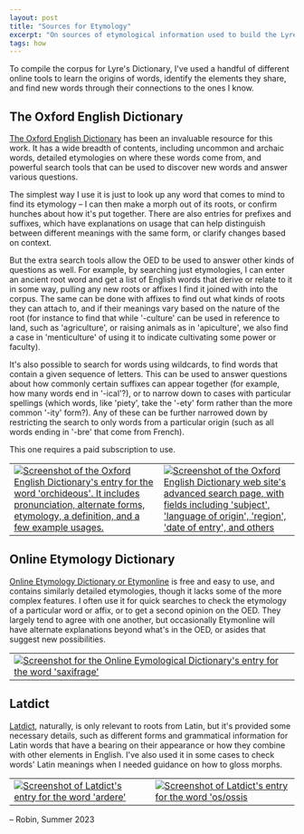 ```yaml
---
layout: post
title: "Sources for Etymology"
excerpt: "On sources of etymological information used to build the Lyre's Dictionary corpus."
tags: how
---
```


To compile the corpus for Lyre's Dictionary, I've used a handful of different online tools to learn the origins of words, identify the elements they share, and find new words through their connections to the ones I know.

## The Oxford English Dictionary

[The Oxford English Dictionary](http://www.oed.com) has been an invaluable resource for this work. It has a wide breadth of contents, including uncommon and archaic words, detailed etymologies on where these words come from, and powerful search tools that can be used to discover new words and answer various questions.

The simplest way I use it is just to look up any word that comes to mind to find its etymology – I can then make a morph out of its roots, or confirm hunches about how it's put together. There are also entries for prefixes and suffixes, which have explanations on usage that can help distinguish between different meanings with the same form, or clarify changes based on context.

But the extra search tools allow the OED to be used to answer other kinds of questions as well. For example, by searching just etymologies, I can enter an ancient root word and get a list of English words that derive or relate to it in some way, pulling any new roots or affixes I find it joined with into the corpus. The same can be done with affixes to find out what kinds of roots they can attach to, and if their meanings vary based on the nature of the root (for instance to find that while '-culture' can be used in reference to land, such as 'agriculture', or raising animals as in 'apiculture', we also find a case in 'menticulture' of using it to indicate cultivating some power or faculty).

It's also possible to search for words using wildcards, to find words that contain a given sequence of letters. This can be used to answer questions about how commonly certain suffixes can appear together (for example, how many words end in '-ical'?), or to narrow down to cases with particular spellings (which words, like 'piety', take the '-ety' form rather than the more common '-ity' form?). Any of these can be further narrowed down by restricting the search to only words from a particular origin (such as all words ending in '-bre' that come from French).

This one requires a paid subscription to use.

<table class="img-table">
    <tr>
        <td>
            <a href="{{ site.baseurl }}/assets/images/posts/2023-6-18-sources-for-etymology/oed_1.png"><img src="{{ site.baseurl }}/assets/images/posts/2023-6-18-sources-for-etymology/oed_1.png" alt="Screenshot of the Oxford English Dictionary's entry for the word 'orchideous'. It includes pronunciation, alternate forms, etymology, a definition, and a few example usages."></a>
        </td>
        <td>
            <a href="{{ site.baseurl }}/assets/images/posts/2023-6-18-sources-for-etymology/oed_2.png"><img src="{{ site.baseurl }}/assets/images/posts/2023-6-18-sources-for-etymology/oed_2.png" alt="Screenshot of the Oxford English Dictionary web site's advanced search page, with fields including 'subject', 'language of origin', 'region', 'date of entry', and others"></a>
        </td>
    </tr>
</table>

## Online Etymology Dictionary

[Online Etymology Dictionary or Etymonline](http://www.etymonline.com) is free and easy to use, and contains similarly detailed etymologies, though it lacks some of the more complex features. I often use it for quick searches to check the etymology of a particular word or affix, or to get a second opinion on the OED. They largely tend to agree with one another, but occasionally Etymonline will have alternate explanations beyond what's in the OED, or asides that suggest new possibilities.

<table class="img-table">
    <tr>
        <td>
            <a href="{{ site.baseurl }}/assets/images/posts/2023-6-18-sources-for-etymology/etymonline_1.png"><img src="{{ site.baseurl }}/assets/images/posts/2023-6-18-sources-for-etymology/etymonline_1.png" alt="Screenshot for the Online Eymological Dictionary's entry for the word 'saxifrage'"></a>
        </td>
    </tr>
</table>

## Latdict

[Latdict](http://www.latin-dictionary.net), naturally, is only relevant to roots from Latin, but it's provided some necessary details, such as different forms and grammatical information for Latin words that have a bearing on their appearance or how they combine with other elements in English. I've also used it in some cases to check words' Latin meanings when I needed guidance on how to gloss morphs.

<table class="img-table">
    <tr>
        <td>
            <a href="{{ site.baseurl }}/assets/images/posts/2023-6-18-sources-for-etymology/latdict_1.png"><img src="{{ site.baseurl }}/assets/images/posts/2023-6-18-sources-for-etymology/latdict_1.png" alt="Screenshot of Latdict's entry for the word 'ardere'"></a>
        </td>
                <td>
            <a href="{{ site.baseurl }}/assets/images/posts/2023-6-18-sources-for-etymology/latdict_2.png"><img src="{{ site.baseurl }}/assets/images/posts/2023-6-18-sources-for-etymology/latdict_2.png" alt="Screenshot of Latdict's entry for the word 'os/ossis"></a>
        </td>
    </tr>
</table>

– Robin, Summer 2023